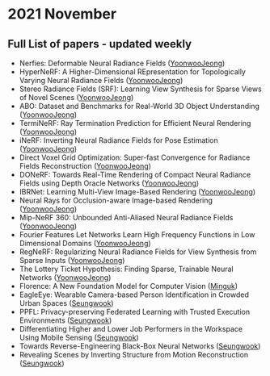 # 2021 November
## Full List of papers - updated weekly

- Nerfies: Deformable Neural Radiance Fields ([YoonwooJeong](https://www.notion.so/Nerfies-Deformable-Neural-Radiance-Fields-5c6ad58ff66c40809929e4fe0f1ee042))
- HyperNeRF: A Higher-Dimensional REpresentation for Topologically Varying Neural Radiance Fields ([YoonwooJeong](https://ballistic-scarecrow-96b.notion.site/HyperNeRF-A-Higher-Dimensional-REpresentation-for-Topologically-Varying-Neural-Radiance-Fields-1699313c920249ecb47acd007b65cadc))
- Stereo Radiance Fields (SRF): Learning View Synthesis for Sparse Views of Novel Scenes ([YoonwooJeong](https://ballistic-scarecrow-96b.notion.site/Stereo-Radiance-Fields-SRF-Learning-View-Synthesis-for-Sparse-Views-of-Novel-Scenes-c600bfa1cfad4f698228846d219bdc68))
- ABO: Dataset and Benchmarks for Real-World 3D Object Understanding ([YoonwooJeong](https://ballistic-scarecrow-96b.notion.site/ABO-Dataset-and-Benchmarks-for-Real-World-3D-Object-Understanding-e7126581fbd0448a9a004aca0e25cb38))
- TermiNeRF: Ray Termination Prediction for Efficient Neural Rendering ([YoonwooJeong](https://ballistic-scarecrow-96b.notion.site/TermiNeRF-Ray-Termination-Prediction-for-Efficient-Neural-Rendering-84d3575d9c0542e48856fca7b9a50ce0))
- iNeRF: Inverting Neural Radiance Fields for Pose Estimation ([YoonwooJeong](https://ballistic-scarecrow-96b.notion.site/iNeRF-Inverting-Neural-Radiance-Fields-for-Pose-Estimation-63aea3f47d9a436ba4d49091f10e28f5))
- Direct Voxel Grid Optimization: Super-fast Convergence for Radiance Fields Reconstruction ([YoonwooJeong](https://ballistic-scarecrow-96b.notion.site/Direct-Voxel-Grid-Optimization-Super-fast-Convergence-for-Radiance-Fields-Reconstruction-de007d0238dd42f191f48dc5ce739b03))
- DONeRF: Towards Real-Time Rendering of Compact Neural Radiance Fields using Depth Oracle Networks ([YoonwooJeong](https://ballistic-scarecrow-96b.notion.site/DONeRF-Towards-Real-Time-Rendering-of-Compact-Neural-Radiance-Fields-using-Depth-Oracle-Networks-f76a9ad414dd4f2d86f3943f29eba37c))
- IBRNet: Learning Multi-View Image-Based Rendering ([YoonwooJeong](https://www.notion.so/IBRNet-Learning-Multi-View-Image-Based-Rendering-a284b1bd4f104a7e9e6d23b410d1a1e8))
- Neural Rays for Occlusion-aware Image-based Rendering ([YoonwooJeong](https://www.notion.so/Neural-Rays-for-Occlusion-aware-Image-based-Rendering-ae10129b249443eaaa425d8cdbe23fb3))
- Mip-NeRF 360: Unbounded Anti-Aliased Neural Radiance Fields ([YoonwooJeong](https://www.notion.so/Mip-NeRF-360-Unbounded-Anti-Aliased-Neural-Radiance-Fields-856bd40c24f24853bc8f15fee80195b7))
- Fourier Features Let Networks Learn High Frequency Functions in Low Dimensional Domains ([YoonwooJeong](https://www.notion.so/Fourier-Features-Let-Networks-Learn-High-Frequency-Functions-in-Low-Dimensional-Domains-36733f1cbff54527968c49f1d298af1b))
- RegNeRF: Regularizing Neural Radiance Fields for View Synthesis from Sparse Inputs ([YoonwooJeong](https://www.notion.so/RegNeRF-Regularizing-Neural-Radiance-Fields-for-View-Synthesis-from-Sparse-Inputs-6af77f9aa1634ee9a3b7ac2406559870))
- The Lottery Ticket Hypothesis: Finding Sparse, Trainable Neural Networks ([YoonwooJeong](https://www.notion.so/The-Lottery-Ticket-Hypothesis-Finding-Sparse-Trainable-Neural-Networks-2988954168a54271b5ae0a1eba4d9ed0))
- Florence: A New Foundation Model for Computer Vision ([Minguk](https://github.com/POSTECH-CVLab/daily-reading-group/blob/main/Archive/2021/11/summary/minguk_05.md))
- EagleEye: Wearable Camera-based Person Identification in Crowded Urban Spaces ([Seungwook](https://github.com/POSTECH-CVLab/daily-reading-group/blob/main/Archive/2021/11/summary/seungwook_01.md))
- PPFL: Privacy-preserving Federated Learning with Trusted Execution Environments ([Seungwook](https://github.com/POSTECH-CVLab/daily-reading-group/blob/main/Archive/2021/11/summary/seungwook_02.md))
- Differentiating Higher and Lower Job Performers in the Workspace Using Mobile Sensing ([Seungwook](https://github.com/POSTECH-CVLab/daily-reading-group/blob/main/Archive/2021/11/summary/seungwook_22.md))
- Towards Reverse-Engineering Black-Box Neural Networks ([Seungwook](https://github.com/POSTECH-CVLab/daily-reading-group/blob/main/Archive/2021/11/summary/seungwook_27.md))
- Revealing Scenes by Inverting Structure from Motion Reconstruction ([Seungwook](https://github.com/POSTECH-CVLab/daily-reading-group/blob/main/Archive/2021/11/summary/seungwook_28.md))
